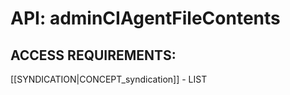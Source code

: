 # API: adminCIAgentFileContents


## ACCESS REQUIREMENTS: ##
[[SYNDICATION|CONCEPT_syndication]] - LIST

